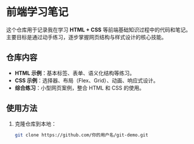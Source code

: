 # 前端学习笔记

这个仓库用于记录我在学习 **HTML + CSS** 等前端基础知识过程中的代码和笔记。  
主要目标是通过动手练习，逐步掌握网页结构与样式设计的核心技能。

## 仓库内容
- **HTML 示例**：基本标签、表单、语义化结构等练习。
- **CSS 示例**：选择器、布局（Flex、Grid）、动画、响应式设计。
- **综合练习**：小型网页案例，整合 HTML 和 CSS 的使用。

## 使用方法
1. 克隆仓库到本地：
   ```bash
   git clone https://github.com/你的用户名/git-demo.git

